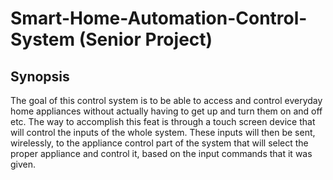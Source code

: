 # Smart-Home-Automation-Control-System (Senior Project)

## Synopsis
The goal of this control system is to be able to access and control everyday home
appliances without actually having to get up and turn them on and off etc. The
way to accomplish this feat is through a touch screen device that will control the
inputs of the whole system. These inputs will then be sent, wirelessly, to the
appliance control part of the system that will select the proper appliance and
control it, based on the input commands that it was given.
